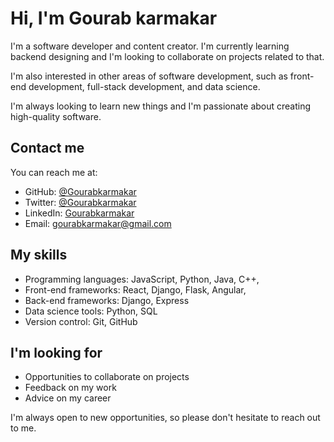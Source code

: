# Hi, I'm Gourab karmakar

I'm a software developer and content creator. I'm currently learning backend designing and I'm looking to collaborate on projects related to that.

I'm also interested in other areas of software development, such as front-end development, full-stack development, and data science.

I'm always looking to learn new things and I'm passionate about creating high-quality software.

## Contact me

You can reach me at:

* GitHub: [@Gourabkarmakar](https://github.com/Gourabkarmakar)
* Twitter: [@Gourabkarmakar](https://twitter.com/Gourabkarmakar)
* LinkedIn: [Gourabkarmakar](https://www.linkedin.com/in/Gourabkarmakar)
* Email: [gourabkarmakar@gmail.com](mailto:gourabkarmakar@gmail.com)

## My skills

* Programming languages: JavaScript, Python, Java, C++,
* Front-end frameworks: React, Django, Flask, Angular, 
* Back-end frameworks: Django, Express
* Data science tools: Python, SQL
* Version control: Git, GitHub

<!---

## My projects

* [My personal website](https://www.gourabkarmakar.com/)
* [A web application that helps users track their expenses](https://github.com/Gourabkarmakar/expense-tracker)
* [A machine learning model that predicts the price of houses](https://github.com/Gourabkarmakar/house-price-prediction)

-->
## I'm looking for

* Opportunities to collaborate on projects
* Feedback on my work
* Advice on my career

I'm always open to new opportunities, so please don't hesitate to reach out to me.

<!---
Gourabkarmakar/Gourabkarmakar is a ✨ special ✨ repository because its `README.md` (this file) appears on your GitHub profile.
You can click the Preview link to take a look at your changes.
--->
